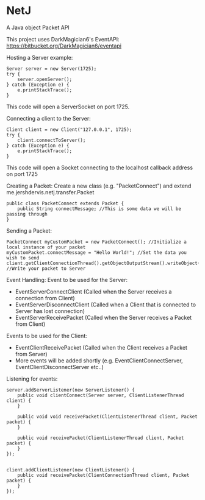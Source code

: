 # NetJ
A Java object Packet API

This project uses DarkMagician6's EventAPI:
https://bitbucket.org/DarkMagician6/eventapi

Hosting a Server example:

    Server server = new Server(1725);
    try {
        server.openServer();
    } catch (Exception e) {
        e.printStackTrace();
    }

This code will open a ServerSocket on port 1725.

Connecting a client to the Server:

    Client client = new Client("127.0.0.1", 1725);
    try {
        client.connectToServer();
    } catch (Exception e) {
        e.printStackTrace();
    }

This code will open a Socket connecting to the localhost callback address on port 1725

Creating a Packet:
Create a new class (e.g. "PacketConnect") and extend me.jershdervis.netj.transfer.Packet

    public class PacketConnect extends Packet {
        public String connectMessage; //This is some data we will be passing through
    }
    
Sending a Packet:

    PacketConnect myCustomPacket = new PacketConnect(); //Initialize a local instance of your packet
    myCustomPacket.connectMessage = "Hello World!"; //Set the data you wish to send
    client.getClientConnectionThread().getObjectOutputStream().writeObject(myCustomPacket); //Write your packet to Server
    
Event Handling:
Event to be used for the Server:
 - EventServerConnectClient (Called when the Server receives a connection from Client)
 - EventServerDisconnectClient (Called when a Client that is connected to Server has lost connection)
 - EventServerReceivePacket (Called when the Server receives a Packet from Client)

Events to be used for the Client:
 - EventClientReceivePacket (Called when the Client receives a Packet from Server)
 - More events will be added shortly (e.g. EventClientConnectServer, EventClientDisconnectServer etc..)
 
Listening for events:

    server.addServerListener(new ServerListener() {
        public void clientConnect(Server server, ClientListenerThread client) {
        }
        
        public void void receivePacket(ClientListenerThread client, Packet packet) {
        }
        
        public void receivePacket(ClientListenerThread client, Packet packet) {
        }
    });
    
    
    client.addClientListener(new ClientListener() {
        public void receivePacket(ClientConnectionThread client, Packet packet) {
        }
    });
    
